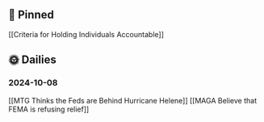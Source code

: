 ## 📌 Pinned
[[Criteria for Holding Individuals Accountable]]

## 🌞 Dailies
### 2024-10-08
[[MTG Thinks the Feds are Behind Hurricane Helene]]
[[MAGA Believe that FEMA is refusing relief]]